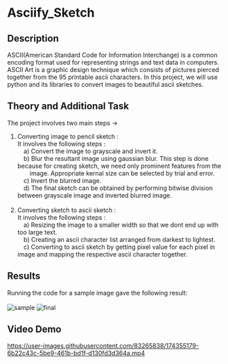 # Asciify_Sketch

## Description
ASCII(American Standard Code for Information Interchange) is a common encoding format used for representing strings and text data in computers. ASCII Art is a graphic design technique which consists of pictures pierced together from the 95 printable ascii characters. In this project, we will use python and its libraries to convert images to beautiful ascii sketches.

## Theory and Additional Task
The project involves two main steps -> <br />
1. Converting image to pencil sketch : <br />
   It involves the following steps : <br />
      &emsp;a) Convert the image to grayscale and invert it. <br />
      &emsp;b) Blur the resultant image using gaussian blur. This step is done because for creating sketch, we need only prominent features from the &emsp;&emsp;image. Appropriate               kernal size can be selected by trial and error. <br />
      &emsp;c) Invert the blurred image. <br />
      &emsp;d) The final sketch can be obtained by performing bitwise division between grayscale image and inverted blurred image. <br />
      <br />
2. Converting sketch to ascii sketch : <br />
   It involves the following steps : <br />
      &emsp;a) Resizing the image to a smaller width so that we dont end up with too large text. <br />
      &emsp;b) Creating an ascii character list arranged from darkest to lightest. <br />
      &emsp;c) Converting to ascii sketch by getting pixel value for each pixel in image and mapping the respective ascii character together. 
      <br />
## Results 

Running the code for a sample image gave the following result: <br /> <br />
![sample](https://user-images.githubusercontent.com/83265838/174033985-373f39e4-ab95-44c6-9b20-259553c70ce8.jpg)
![final](https://user-images.githubusercontent.com/83265838/174034039-56157d25-05b2-4e7a-9492-c60124807550.png)

## Video Demo

https://user-images.githubusercontent.com/83265838/174355179-6b22c43c-5be9-461b-bd1f-d130fd3d364a.mp4
